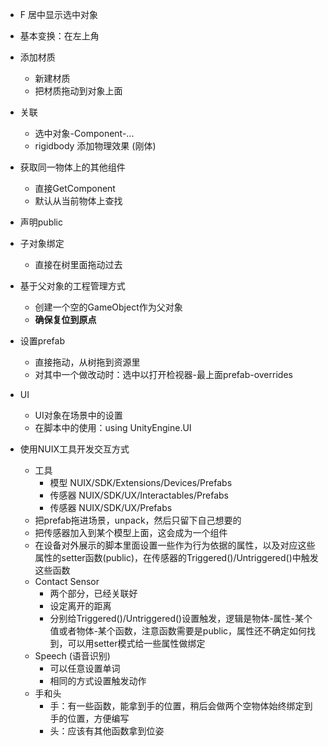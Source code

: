 - F 居中显示选中对象
- 基本变换：在左上角
- 添加材质
	- 新建材质
	- 把材质拖动到对象上面
- 关联
	- 选中对象-Component-...
	- rigidbody 添加物理效果 (刚体)
- 获取同一物体上的其他组件
	- 直接GetComponent
	- 默认从当前物体上查找
- 声明public
- 子对象绑定
	- 直接在树里面拖动过去
- 基于父对象的工程管理方式
	- 创建一个空的GameObject作为父对象
	- **确保复位到原点**
- 设置prefab
	- 直接拖动，从树拖到资源里
	- 对其中一个做改动时：选中以打开检视器-最上面prefab-overrides
- UI
	- UI对象在场景中的设置
	- 在脚本中的使用：using UnityEngine.UI

- 使用NUIX工具开发交互方式
	- 工具
		- 模型 NUIX/SDK/Extensions/Devices/Prefabs
		- 传感器 NUIX/SDK/UX/Interactables/Prefabs
		- 传感器 NUIX/SDK/UX/Prefabs
	- 把prefab拖进场景，unpack，然后只留下自己想要的
	- 把传感器加入到某个模型上面，这会成为一个组件
	- 在设备对外展示的脚本里面设置一些作为行为依据的属性，以及对应这些属性的setter函数(public)，在传感器的Triggered()/Untriggered()中触发这些函数
	- Contact Sensor
		- 两个部分，已经关联好
		- 设定离开的距离
		- 分别给Triggered()/Untriggered()设置触发，逻辑是物体-属性-某个值或者物体-某个函数，注意函数需要是public，属性还不确定如何找到，可以用setter模式给一些属性做绑定
	- Speech (语音识别)
		- 可以任意设置单词
		- 相同的方式设置触发动作
	- 手和头
		- 手：有一些函数，能拿到手的位置，稍后会做两个空物体始终绑定到手的位置，方便编写
		- 头：应该有其他函数拿到位姿
